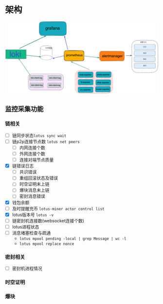 # 架构

![jk架构](./images/jk.png)

## 监控采集功能



### 链相关

- [ ] 链同步状态`lotus sync wait`
- [ ] 链p2p连接节点数 `lotus net peers`
  - [ ] 内网连接个数
  - [ ] 外网连接个数
  - [ ] 连接对端节点质量
- [x] 链错误日志
  - [ ] 共识错误
  - [ ] 重组回滚状态及错误
  - [ ] 时空证明未上链
  - [ ] 爆块消息未上链
  - [ ] 密封消息错误
- [x] 钱包余额
- [ ] 及时提醒充币 `lotus-miner actor control list`
- [x] lotus版本号 `lotus -v`
- [ ] 链密封机连接数(websocket连接个数)
- [ ] lotus进程状态
- [ ] 消息堵塞检查与疏通
  - `lotus mpool pending -local | grep Message | wc -l`
  - `lotus mpool replace nonce`



### 密封相关

- [ ] 密封机进程情况



### 时空证明



### 爆块


